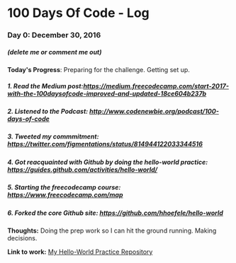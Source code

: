 # 100 Days Of Code - Log

### Day 0: December 30, 2016
##### (delete me or comment me out)

**Today's Progress**: Preparing for the challenge.  Getting set up.
##### 1. Read the Medium post:https://medium.freecodecamp.com/start-2017-with-the-100daysofcode-improved-and-updated-18ce604b237b
##### 2. Listened to the Podcast: http://www.codenewbie.org/podcast/100-days-of-code
##### 3. Tweeted my commmitment:  https://twitter.com/figmentations/status/814944122033344516
##### 4. Got reacquainted with Github by doing the hello-world practice:  https://guides.github.com/activities/hello-world/
##### 5. Starting the freecodecamp course: https://www.freecodecamp.com/map
##### 6. Forked the core Github site: https://github.com/hhoefele/hello-world

**Thoughts:** Doing the prep work so I can hit the ground running. Making decisions.

**Link to work:** [My Hello-World Practice Repository](https://github.com/hhoefele/hello-world)

